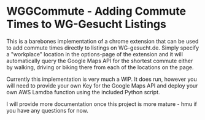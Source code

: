 # WGGCommute - Adding Commute Times to WG-Gesucht Listings

This is a barebones implementation of a chrome extension that can be used to add commute times directly to listings on WG-gesucht.de. Simply specify a "workplace" location in the options-page of the extension and it will automatically query the Google Maps API for the shortest commute either by walking, driving or biking there from each of the locations on the page.

Currently this implementation is very much a WIP. It does run, however you will need to provide your own Key for the Google Maps API and deploy your own AWS Lamdba function using the included Python script.

I will provide more documentation once this project is more mature - hmu if you have any questions for now.
